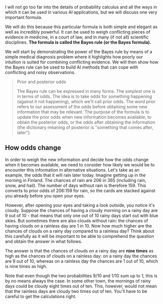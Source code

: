 I will not go too far into the details of probability calculus and all the ways in which it can be used in various AI applications, but we will discuss one very important formula.

We will do this because this particular formula is both simple and elegant as well as incredibly powerful. It can be used to weigh conflicting pieces of evidence in medicine, in a court of law, and in many (if not all) scientific disciplines. **The formula is called the Bayes rule (or the Bayes formula).**

We will start by demonstrating the power of the Bayes rule by means of a simple medical diagnosis problem where it highlights how poorly our intuition is suited for combining conflicting evidence. We will then show how the Bayes rule can be used to build AI methods that can cope with conflicting and noisy observations.

> Prior and posterior odds
> 
> The Bayes rule can be expressed in many forms. The simplest one is in terms of odds. The idea is to take odds for something happening (against it not happening), which we'll call prior odds. The word prior refers to our assessment of the odds before obtaining some new information that may be relevant. The purpose of the formula is to update the prior odds when new information becomes available, to obtain the posterior odds, or the odds after obtaining the information (the dictionary meaning of posterior is "something that comes after, later").

## How odds change

In order to weigh the new information and decide how the odds change when it becomes available, we need to consider how likely we would be to encounter this information in alternative situations. Let's take as an example, the odds that it will rain later today. Imagine getting up in the morning in Finland. The chances of rain are 206 in 365 (including rain, snow, and hail). The number of days without rain is therefore 159. This converts to prior odds of 206:159 for rain, so the cards are stacked against you already before you open your eyes.

However, after opening your eyes and taking a look outside, you notice it's cloudy. Suppose the chances of having a cloudy morning on a rainy day are 9 out of 10 - that means that only one out of 10 rainy days start out with blue skies. But sometimes there are also clouds without rain: the chances of having clouds on a rainless day are 1 in 10. Now how much higher are the chances of clouds on a rainy day compared to a rainless day? Think about this carefully as it will be important to be able to comprehend the question and obtain the answer in what follows.

The answer is that the chances of clouds on a rainy day are **nine times** as high as the chances of clouds on a rainless day: on a rainy day the chances are 9 out of 10, whereas on a rainless day the chances are 1 out of 10, which is nine times as high.

Note that even though the two probabilities 9/10 and 1/10 sum up to 1, this is by no means always the case. In some other town, the mornings of rainy days could be cloudy eight times out of ten. This, however, would not mean that the rainless days are cloudy two times out of ten. You'll have to be careful to get the calculations right.